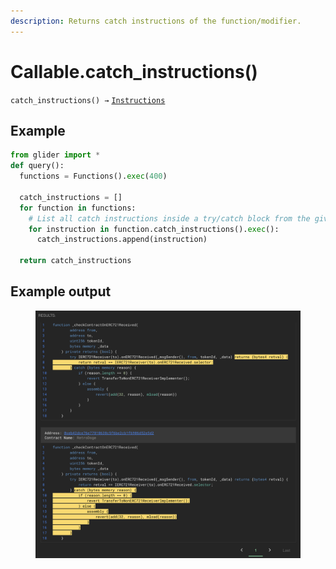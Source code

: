 ```yaml
---
description: Returns catch instructions of the function/modifier.
---
```


# Callable.catch\_instructions()

`catch_instructions() →` [`Instructions`](../instructions/)

## Example

```python
from glider import *
def query():
  functions = Functions().exec(400)

  catch_instructions = []
  for function in functions:
    # List all catch instructions inside a try/catch block from the given functions
    for instruction in function.catch_instructions().exec():
      catch_instructions.append(instruction)

  return catch_instructions
```

## Example output

<figure><img src="../../.gitbook/assets/image (1) (1).png" alt=""><figcaption></figcaption></figure>
